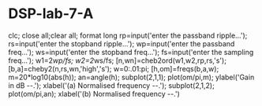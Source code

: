 # DSP-lab-7-A
clc;
close all;clear all;
format long
rp=input('enter the passband ripple...');
rs=input('enter the stopband ripple...');
wp=input('enter the passband freq...');
ws=input('enter the stopband freq...');
fs=input('enter the sampling freq...');
w1=2*wp/fs;
w2=2*ws/fs;
[n,wn]=cheb2ord(w1,w2,rp,rs,'s');
[b,a]=cheby2(n,rs,wn,'high','s');
w=0:.01:pi;
[h,om]=freqs(b,a,w);
m=20*log10(abs(h));
an=angle(h);
subplot(2,1,1);
plot(om/pi,m);
ylabel('Gain in dB --.');
xlabel('(a) Normalised frequency --.');
subplot(2,1,2);
plot(om/pi,an);
xlabel('(b) Normalised frequency --.')
